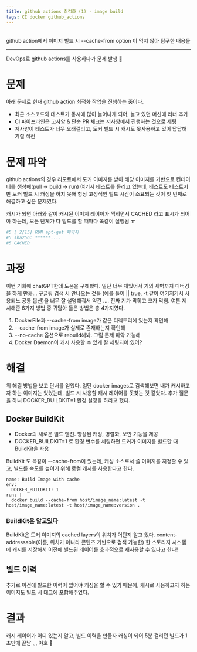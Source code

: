 ```yaml
---
title: github actions 최적화 (1) - image build
tags: CI docker github_actions
---
```


<br/>
github action에서 이미지 빌드 시 --cache-from option 이 먹지 않아 탐구한 내용들 <br/>
<!--more-->

---

DevOps로 github actions를 사용하다가 문제 발생 😤

# 문제
아래 문제로 현재 github action 최적화 작업을 진행하는 중이다.
- 최근 소스코드와 테스트가 동시에 많이 늘어나게 되어, 놀고 있던 머신에 러너 추가
- CI 파이프라인은 고사양 & 단순 PR 체크는 저사양에서 진행하는 것으로 세팅
- 저사양이 테스트가 너무 오래걸리고, 도커 빌드 시 캐시도 못사용하고 있어 답답해 기절 직전

# 문제 파악
github actions의 경우 리모트에서 도커 이미지를 받아 해당 이미지를 기반으로 컨테이너를 생성해(pull -> build -> run) 여기서 테스트를 돌리고 있는데,
테스트도 테스트지만 도커 빌드 시 캐싱을 하지 못해 항상 고정적인 빌드 시간이 소요되는 것이 첫 번째로 해결하고 싶은 문제였다.

캐시가 되면 아래와 같이 캐시된 이미지 레이어가 찍히면서 CACHED 라고 표시가 되어야 하는데, 모든 단계가 다 빌드를 할 때마다 똑같이 실행됨 ㅠ

```bash
#5 [ 2/15] RUN apt-get 패키지
#5 sha256: ******....
#5 CACHED
```

# 과정
이번 기회에 chatGPT한테 도움을 구해봤다. 일단 너무 재밌어서 거의 새벽까지 디버깅을 하게 만듦...
구글링 검색 시 안나오는 것들 (예를 들어 || true, -t 같이 여기저기서 사용되느 공통 옵션)을 너무 잘 설명해줘서 약간 .... 진짜 기가 막히고 코가 막힘. 여튼 제시해준 6가지 방법 중 귀담아 들은 방법은 총 4가지였다.

1. DockerFile과 --cache-from image가 같은 디렉토리에 있는지 확인해
2. --cache-from image가 실제로 존재하는지 확인해
3. --no-cache 옵션으로 rebuild해봐. 그럼 문제 파악 가능해
4. Docker Daemon이 캐시 사용할 수 있게 잘 세팅되어 있어?

# 해결
위 해결 방법을 보고 단서를 얻었다. 일단 docker images로 검색해보면 내가 캐시하고자 하는 이미지는 있었는데, 빌드 시 사용할 캐시 레이어를 못찾는 것 같았다.
추가 질문을 하니 DOCKER_BUILDKIT=1 환경 설정을 하라고 했다.

## Docker BuildKit
- Docker의 새로운 빌드 엔진. 향상된 캐싱, 병렬화, 보안 기능을 제공
- DOCKER_BUILDKIT=1 로 환경 변수를 세팅하면 도커가 이미지를 빌드할 때 BuildKit을 사용

BuildKit 도 똑같이 --cache-from이 있는데, 캐싱 소스로서 쓸 이미지를 지정할 수 있고, 빌드를 속도를 높이기 위해 로컬 캐시를 사용한다고 한다.

```
name: Build Image with cache
env:
  DOCKER_BUILDKIT: 1
run: |
  docker build --cache-from host/image_name:latest -t host/image_name:latest -t host/image_name:version .
```

### BuildKit은 알고있다
BuildKit은 도커 이미지의 cached layers의 위치가 어딘지 알고 있다.
content-addressable(이름, 위치가 아니라 콘텐츠 기반으로 검색 가능한) 한 스토리지 시스템에 캐시를 저장해서 이전에 빌드된 레이어를 효과적으로 재사용할 수 있다고 한다!

## 빌드 이력
추가로 이전에 빌드한 이력이 있어야 캐싱을 할 수 있기 때문에, 캐시로 사용하고자 하는 이미지도 빌드 시 태그에 포함해주었다.

# 결과
캐시 레이어가 어디 있는지 알고, 빌드 이력을 만들자 캐싱이 되어 5분 걸리던 빌드가 1초만에 끝남 ,,, 야호 🥰
